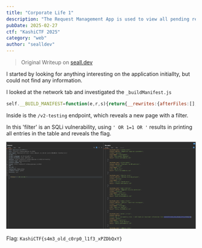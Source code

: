 ```yaml
---
title: "Corporate Life 1"
description: "The Request Management App is used to view all pending requests for each user. It’s a pretty basic website, though I heard they were working on something new. Anyway, did you know that one of the disgruntled employees shared some company secrets on the Requests Management App, but it's status was set denied before I could see it. Please find out what it was and spill the tea!"
pubDate: 2025-02-27
ctf: "KashiCTF 2025"
category: "web"
author: "sealldev"
---
```


> Original Writeup on [seall.dev](https://seall.dev/posts/kashictf2025#corporate-life-1)

I started by looking for anything interesting on the application initiallty, but could not find any information.

I looked at the network tab and investigated the `_buildManifest.js`

```js
self.__BUILD_MANIFEST=function(e,r,s){return{__rewrites:{afterFiles:[],beforeFiles:[],fallback:[]},__routerFilterStatic:{numItems:0,errorRate:1e-4,numBits:0,numHashes:null,bitArray:[]},__routerFilterDynamic:{numItems:0,errorRate:1e-4,numBits:e,numHashes:null,bitArray:[]},"/":["static/chunks/pages/index-6413244cd5618b98.js"],"/_error":["static/chunks/pages/_error-fde50cb7f1ab27e0.js"],"/v2-testing":["static/chunks/pages/v2-testing-fb612b495bb99203.js"],sortedPages:["/","/_app","/_error","/v2-testing"]}}(0,0,0),self.__BUILD_MANIFEST_CB&&self.__BUILD_MANIFEST_CB();
```

Inside is the `/v2-testing` endpoint, which reveals a new page with a filter.

In this 'filter' is an SQLi vulnerability, using `' OR 1=1 OR '` results in printing all entries in the table and reveals the flag.

![corplife1.png](images/25-kashi/corplife1.png)

Flag: `KashiCTF{s4m3_old_c0rp0_l1f3_xPZDbQxY}`